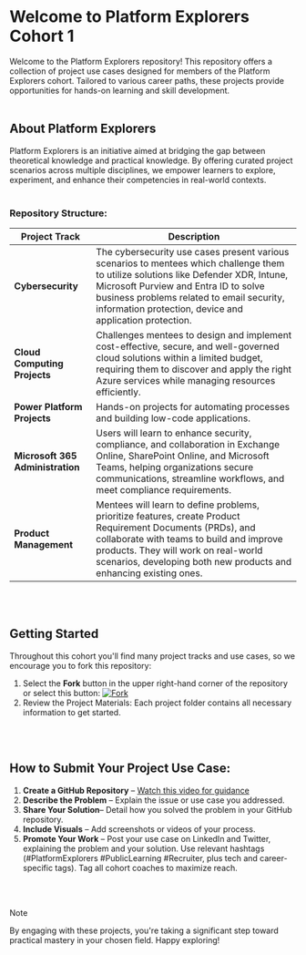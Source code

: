 # Welcome to Platform Explorers Cohort 1

Welcome to the Platform Explorers repository! This repository offers a collection of project use cases designed for members of the Platform Explorers cohort. Tailored to various career paths, these projects provide opportunities for hands-on learning and skill development.
<br> <br>

## About Platform Explorers
Platform Explorers is an initiative aimed at bridging the gap between theoretical knowledge and practical knowledge. By offering curated project scenarios across multiple disciplines, we empower learners to explore, experiment, and enhance their competencies in real-world contexts.​
<br> <br>

### Repository Structure:

| Project Track | Description |
|----------|-------------|
| **Cybersecurity** | The cybersecurity use cases present various scenarios to mentees which challenge them to utilize solutions like Defender XDR, Intune, Microsoft Purview and Entra ID to solve business problems related to email security, information protection, device and application protection. |
| **Cloud Computing Projects** | Challenges mentees to design and implement cost-effective, secure, and well-governed cloud solutions within a limited budget, requiring them to discover and apply the right Azure services while managing resources efficiently. |
| **Power Platform Projects** | Hands-on projects for automating processes and building low-code applications. |
| **Microsoft 365 Administration** | Users will learn to enhance security, compliance, and collaboration in Exchange Online, SharePoint Online, and Microsoft Teams, helping organizations secure communications, streamline workflows, and meet compliance requirements. |
| **Product Management** | Mentees will learn to define problems, prioritize features, create Product Requirement Documents (PRDs), and collaborate with teams to build and improve products. They will work on real-world scenarios, developing both new products and enhancing existing ones. |

<br> <br>

## Getting Started
 
Throughout this cohort you'll find many project tracks and use cases, so we encourage you to fork this repository:

1. Select the **Fork** button in the upper right-hand corner of the repository or select this button:
 [![Fork](https://img.shields.io/badge/Fork-Repository-blue?style=flat-square)](https://github.com/PlatformExplorers/Platform-Explorers-Cohort-1/fork)
2. Review the Project Materials: Each project folder contains all necessary information to get started.


<br> <br>

## How to Submit Your Project Use Case:
1. **Create a GitHub Repository** – [Watch this video for guidance](https://youtu.be/dhckk_ZPOk0)
2. **Describe the Problem** – Explain the issue or use case you addressed.
3. **Share Your Solution**– Detail how you solved the problem in your GitHub repository.
4. **Include Visuals** – Add screenshots or videos of your process.
5. **Promote Your Work** – Post your use case on LinkedIn and Twitter, explaining the problem and your solution. Use relevant hashtags (#PlatformExplorers #PublicLearning #Recruiter, plus tech and career-specific tags). Tag all cohort coaches to maximize reach.

<br> <br>
> [!NOTE]
> By engaging with these projects, you're taking a significant step toward practical mastery in your chosen field. Happy exploring!​
>
>
> 
>  




